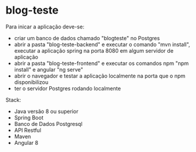 # blog-teste
Para inicar a aplicação deve-se:

 - criar um banco de dados chamado "blogteste" no Postgres
 - abrir a pasta "blog-teste-backend" e executar o comando "mvn install", executar a aplicação spring na porta 8080 em algum servidor de aplicação
 - abrir a pasta "blog-teste-frontend" e executar os comandos npm "npm install" e angular "ng serve"
 - abrir o navegador e testar a aplicação localmente na porta que o npm disponibilizou
 - ter o servidor Postgres rodando localmente
 
 Stack: 


- Java versão 8 ou superior
- Spring Boot
- Banco de Dados Postgresql
- API Restful
- Maven
- Angular 8

